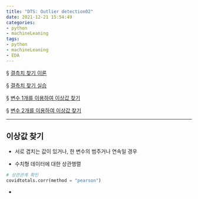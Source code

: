 ```yaml
---
title: "DTS: Outlier detection02"
date: 2021-12-21 15:54:49
categories:
- python
- machineLeaning
tags:
- python
- machineLeaning
- EDA
---
```


§ [결측치 찾기 이론](https://yoonhwa-p.github.io/2021/12/21/python/DTS_MissingValue)

§ [결측치 찾기 실습](https://yoonhwa-p.github.io/2021/12/21/python/DTS_MissingValue2)

§ [변수 1개를 이용하여 이상값 찾기 ](https://yoonhwa-p.github.io/2021/12/21/python/DTS_Outlier_detection)

§ [변수 2개를 이용하여 이상값 찾기 ]()

---

## 이상값 찾기 

- 서로 겹치는 값이 있거나, 한 변수의 범주거나 연속일 경우 

- 수치형 데이터에 대한 상관행렬
```python
# 상관관계 확인
covidtotals.corr(method = "pearson")
```
- 
